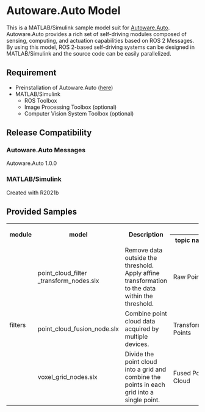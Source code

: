 # Autoware.Auto Model
This is a MATLAB/Simulink sample model suit for [Autoware.Auto](https://gitlab.com/autowarefoundation/autoware.auto/AutowareAuto/-/tree/1.0.0). Autoware.Auto provides a rich set of self-driving modules composed of sensing, computing, and actuation capabilities based on ROS 2 Messages. By using this model, ROS 2-based self-driving systems can be designed in MATLAB/Simulink and the source code can be easily parallelized.

## Requirement

- Preinstallation of Autoware.Auto ([here](https://autowarefoundation.gitlab.io/autoware.auto/AutowareAuto/installation.html))
- MATLAB/Simulink
	- ROS Toolbox
	- Image Processing Toolbox (optional)
	- Computer Vision System Toolbox (optional)

##  Release Compatibility
### Autoware.Auto Messages
Autoware.Auto 1.0.0
### MATLAB/Simulink
Created with R2021b

## Provided Samples
<table>
  <tr>
    <th rowspan="2">module</th>
    <th rowspan="2">model</th>
    <th rowspan="2">Description</th>
    <th colspan="2">input data</th>
    <th colspan="2">output data</th>
    <th rowspan="2">Toolbox</th>
  </tr>
  <tr>
    <th>topic name</th>
    <th>ROS 2 message type</th>
    <th>topic name</th>
    <th>ROS 2 message type</th>
  </tr>
  <tr>
    <td rowspan="3">filters</td>
    <td>point_cloud_filter<br>_transform_nodes.slx</td>
    <td>Remove data outside the threshold.<br>Apply affine transformation to the data within the threshold.</td>
    <td>Raw Points</td>
    <td>common_interfaces/sensor_msgs<br>/msg/PointCloud2.msg</td>
    <td>Transformed Points</td>
    <td>common_interfaces/sensor_msgs<br>/msg/PointCloud2.msg</td>
    <td>Image Processing Toolbox<br>Computer Vision System Toolbox</td>
  </tr>
  <tr>
    <td>point_cloud_fusion_node.slx</td>
    <td>Combine point cloud data acquired by multiple devices.</td>
    <td>Transformed Points</td>
    <td>common_interfaces/sensor_msgs<br>/msg/PointCloud2.msg</td>
    <td>Fused Point Cloud</td>
    <td>common_interfaces/sensor_msgs<br>/msg/PointCloud2.msg</td>
    <td></td>
  </tr>
  <tr>
    <td>voxel_grid_nodes.slx</td>
    <td>Divide the point cloud into a grid and combine the points in each grid into a single point.</td>
    <td>Fused Point Cloud</td>
    <td>common_interfaces/sensor_msgs<br>/msg/PointCloud2.msg</td>
    <td>Downsampled Point Cloud</td>
    <td>common_interfaces/sensor_msgs<br>/msg/PointCloud2.msg</td>
    <td></td>
  </tr>
</table>
